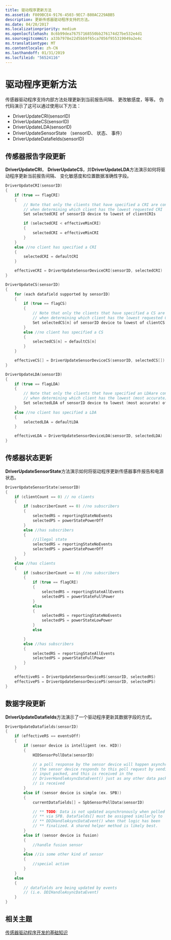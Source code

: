 ```yaml
---
title: 驱动程序更新方法
ms.assetid: F809BCE4-9176-4503-9EC7-B80AC229ABB5
description: 更新传感器驱动程序支持的方法。
ms.date: 04/20/2017
ms.localizationpriority: medium
ms.openlocfilehash: 8c6b99dea76757168550bb276174d27be532e4d1
ms.sourcegitcommit: a33b7978e22d5bb9f65ca7056f955319049a2e4c
ms.translationtype: MT
ms.contentlocale: zh-CN
ms.lasthandoff: 01/31/2019
ms.locfileid: "56524116"
---
```

# <a name="driver-update-methods"></a>驱动程序更新方法


传感器驱动程序支持内部方法处理更新到当前报告间隔、 更改敏感度，等等。 伪代码演示了这可以通过使用以下方法：

-   DriverUpdateCRI(sensorID)
-   DriverUpdateCS(sensorID)
-   DriverUpdateLDA(sensorID)
-   DriverUpdateSensorState （sensorID、 状态、 事件）
-   DriverUpdateDatafields(sensorID)

## <a name="sensor-reporting-field-updates"></a>传感器报告字段更新


**DriverUpdateCRI**， **DriverUpdateCS**，并**DriverUpdateLDA**方法演示如何将驱动程序更新当前报告间隔、 变化敏感度和位置数据准确性字段。

```cpp
DriverUpdateCRI(sensorID)
{
    if (true == flagCRI)
    {
        // Note that only the clients that have specified a CRI are considered
        // when determining which client has the lowest requested CRI
        Set selectedCRI of sensorID device to lowest of clientCRIs

        if (selectedCRI < effectiveMinCRI)
        {
            selectedCRI = effectiveMinCRI
        }
    }
    else //no client has specified a CRI
    {
        selectedCRI = defaultCRI
    }

    effectiveCRI = DriverUpdateSensorDeviceCRI(sensorID, selectedCRI)
}
```

```cpp
DriverUpdateCS(sensorID)
{
    for (each datafield supported by sensorID)
    {
        if (true == flagCS)
        {
            // Note that only the clients that have specified a CS are considered
            // when determining which client has the lowest requested CS
            Set selectedCS[n] of sensorID device to lowest of clientCS[n]
        }
        else //no client has specified a CS
        {
            selectedCS[n] = defaultCS[n]
        }
    }

    effectiveCS[] = DriverUpdateSensorDeviceCS(sensorID, selectedCS[])
}
```

```cpp
DriverUpdateLDA(sensorID)
{
    if (true == flagLDA)
    {
        // Note that only the clients that have specified an LDAare considered
        // when determining which client has the lowest (most accurate) requested LDA
        Set selectedLDA of sensorID device to lowest (most accurate) of clientLDAs
    }
    else //no client has specified a LDA
    {
        selectedLDA = defaultLDA
    }

    effectiveLDA = DriverUpdateSensorDeviceLDA(sensorID, selectedLDA)
}
```

## <a name="sensor-state-updates"></a>传感器状态更新


**DriverUpdateSensorState**方法演示如何将驱动程序更新传感器事件报告和电源状态。

```cpp
DriverUpdateSensorState(sensorID)
{
    if (clientCount == 0) // no clients
    {
        if (subscriberCount == 0) //no subscribers
        {
            selectedRS = reportingStateNoEvents
            selectedPS = powerStatePowerOff
        }
        else //has subscribers
        {
            //illegal state
            selectedRS = reportingStateNoEvents
            selectedPS = powerStatePowerOff
        }
    }
    else //has clients
    {
        if (subscriberCount == 0) //no subscribers
        {
            if (true == flagCRI)
            {
                selectedRS = reportingStateAllEvents
                selectedPS = powerStateFullPower
            }
            else
            {
                selectedRS = reportingStateNoEvents
                selectedPS = powerStateLowPower
            }
            else

        }
        else //has subscribers
        {
            selectedRS = reportingStateAllEvents
            selectedPS = powerStateFullPower
        }
    }

    effectiveRS = DriverUpdateSensorDeviceRS(sensorID, selectedRS)
    effectivePS = DriverUpdateSensorDevicePS(sensorID, selectedPS)
}
```

## <a name="data-field-updates"></a>数据字段更新


**DriverUpdateDatafields**方法演示了一个驱动程序更新其数据字段的方式。

```cpp
DriverUpdateDatafields(sensorID)
{
    if (effectiveRS == eventsOff)
    {
        if (sensor device is intelligent (ex. HID))
        {
            HIDSensorPollData(sensorID)

            // a poll response by the sensor device will happen asynchronously
            // the sensor device responds to this poll request by sending an
            // input packed, and this is received in the
            // DriverHandleAsyncDataEvent() just as any other data packet
            // is received
        }
        else if (sensor device is simple (ex. SPB))
        {
            currentDatafields[] = SpbSensorPollData(sensorID)

            // ** TODO: Data is not updated asynchronously when polled
            // ** via SPB. Datafields[] must be assigned similarly to
            // ** DDIHandleAsyncDataEvent() when that logic has been
            // ** finalized. A shared helper method is likely best.
        }
        else if (sensor device is fusion)
        {
            //handle fusion sensor
        }
        else //is some other kind of sensor
        {
            //special action
        }
    }
    else
    {
        // datafields are being updated by events
        // (i.e. DDIHandleAsyncDataEvent)
    }
}
```

## <a name="related-topics"></a>相关主题
[传感器驱动程序开发的基础知识](sensor-driver-development-basics.md)



